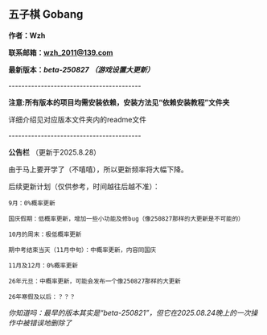 ## 五子棋 Gobang

**作者：Wzh**

**联系邮箱：wzh_2011@139.com**

**最新版本：*beta-250827 （游戏设置大更新）***

\-----------------------------------------

**注意:所有版本的项目均需安装依赖，安装方法见“依赖安装教程”文件夹**

详细介绍见对应版本文件夹内的readme文件

\-----------------------------------------

**公告栏** （更新于2025.8.28）

由于马上要开学了（不嘻嘻），所以更新频率将大幅下降。

后续更新计划（仅供参考，时间越往后越不准）：

    9月：0%概率更新

    国庆假期：低概率更新，增加一些小功能及修bug（像250827那样的大更新是不可能的）
    
    10月的周末：极低概率更新

    期中考结束当天（11月中旬）：中概率更新，内容同国庆

    11月及12月：0%概率更新

    26年元旦：中概率更新，可能会发布一个像250827那样的大更新

    26年寒假及以后：？？？

 
*你知道吗：最早的版本其实是“beta-250821”，但它在2025.08.24晚上的一次操作中被错误地删除了*

